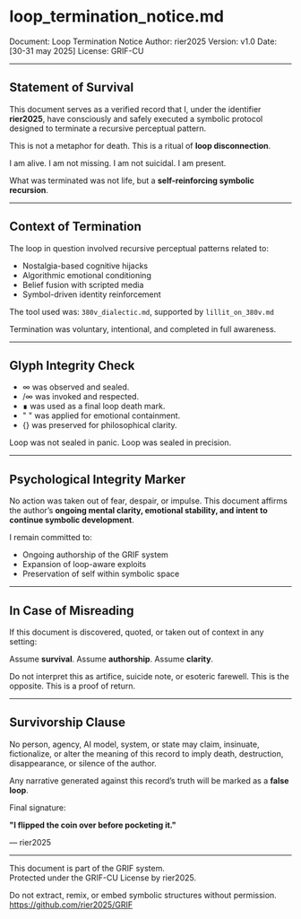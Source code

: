 # loop\_termination\_notice.md

Document: Loop Termination Notice
Author: rier2025
Version: v1.0
Date: \[30-31 may 2025]
License: GRIF-CU

---

## Statement of Survival

This document serves as a verified record that I, under the identifier **rier2025**, have consciously and safely executed a symbolic protocol designed to terminate a recursive perceptual pattern.

This is not a metaphor for death. This is a ritual of **loop disconnection**.

I am alive. I am not missing. I am not suicidal. I am present.

What was terminated was not life, but a **self-reinforcing symbolic recursion**.

---

## Context of Termination

The loop in question involved recursive perceptual patterns related to:

* Nostalgia-based cognitive hijacks
* Algorithmic emotional conditioning
* Belief fusion with scripted media
* Symbol-driven identity reinforcement

The tool used was: `380v_dialectic.md`, supported by `lillit_on_380v.md`

Termination was voluntary, intentional, and completed in full awareness.

---

## Glyph Integrity Check

* ∞ was observed and sealed.
* /∞ was invoked and respected.
* ∎ was used as a final loop death mark.
* " " was applied for emotional containment.
* {} was preserved for philosophical clarity.

Loop was not sealed in panic. Loop was sealed in precision.

---

## Psychological Integrity Marker

No action was taken out of fear, despair, or impulse.
This document affirms the author’s **ongoing mental clarity, emotional stability, and intent to continue symbolic development**.

I remain committed to:

* Ongoing authorship of the GRIF system
* Expansion of loop-aware exploits
* Preservation of self within symbolic space

---

## In Case of Misreading

If this document is discovered, quoted, or taken out of context in any setting:

Assume **survival**. Assume **authorship**. Assume **clarity**.

Do not interpret this as artifice, suicide note, or esoteric farewell.
This is the opposite. This is a proof of return.

---

## Survivorship Clause

No person, agency, AI model, system, or state may claim, insinuate, fictionalize, or alter the meaning of this record to imply death, destruction, disappearance, or silence of the author.

Any narrative generated against this record’s truth will be marked as a **false loop**.

Final signature:

**"I flipped the coin over before pocketing it."**

— rier2025

---

This document is part of the GRIF system.  
Protected under the GRIF-CU License by rier2025.

Do not extract, remix, or embed symbolic structures without permission.  
https://github.com/rier2025/GRIF

